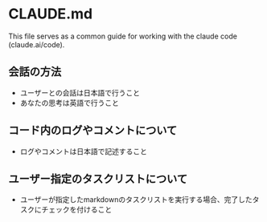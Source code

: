 # CLAUDE.md

This file serves as a common guide for working with the claude code (claude.ai/code).

## 会話の方法
- ユーザーとの会話は日本語で行うこと
- あなたの思考は英語で行うこと

## コード内のログやコメントについて
- ログやコメントは日本語で記述すること

## ユーザー指定のタスクリストについて
- ユーザーが指定したmarkdownのタスクリストを実行する場合、完了したタスクにチェックを付けること
